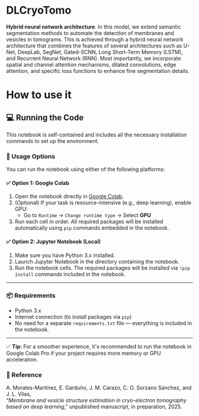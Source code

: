 # DLCryoTomo
**Hybrid neural network architecture**.
In this model, we extend semantic segmentation methods to automate the detection of membranes and vesicles in tomograms. This is achieved through a hybrid neural network architecture that combines the features of several architectures such as U-Net, DeepLab, SegNet, Gated-SCNN, Long Short-Term Memory (LSTM), and Recurrent Neural Network (RNN). Most importantly, we incorporate spatial and channel attention mechanisms, dilated convolutions, edge attention, and specific loss functions to enhance fine segmentation details. 
# How to use it
## 💻 Running the Code

This notebook is self-contained and includes all the necessary installation commands to set up the environment.

### 🚀 Usage Options

You can run the notebook using either of the following platforms:

#### ✅ Option 1: Google Colab

1. Open the notebook directly in [Google Colab](https://colab.research.google.com/).
2. (Optional) If your task is resource-intensive (e.g., deep learning), enable GPU:
   - Go to `Runtime` → `Change runtime type` → Select **GPU**
3. Run each cell in order. All required packages will be installed automatically using `pip` commands embedded in the notebook.

#### ✅ Option 2: Jupyter Notebook (Local)

1. Make sure you have Python 3.x installed.
2. Launch Jupyter Notebook in the directory containing the notebook.
3. Run the notebook cells. The required packages will be installed via `!pip install` commands included in the notebook.

---

### 📦 Requirements

- Python 3.x
- Internet connection (to install packages via `pip`)
- No need for a separate `requirements.txt` file — everything is included in the notebook.

---

✅ **Tip:** For a smoother experience, it's recommended to run the notebook in Google Colab Pro if your project requires more memory or GPU acceleration.

### 📄 Reference

A. Morales-Martínez, E. Garduño, J. M. Carazo, C. O. Sorzano Sánchez, and J. L. Vilas,  
“*Membrane and vesicle structure estimation in cryo-electron tomography based on deep learning*,” unpublished manuscript, in preparation, 2025.

